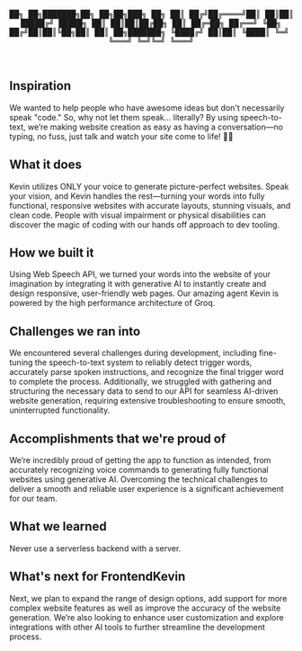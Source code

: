 <div align="center">
<pre>

██╗  ██╗███████╗██╗   ██╗██╗███╗   ██╗
██║ ██╔╝██╔════╝██║   ██║██║████╗  ██║
█████╔╝ █████╗  ██║   ██║██║██╔██╗ ██║
██╔═██╗ ██╔══╝  ╚██╗ ██╔╝██║██║╚██╗██║
██║  ██╗███████╗ ╚████╔╝ ██║██║ ╚████║
╚═╝  ╚═╝╚══════╝  ╚═══╝  ╚═╝╚═╝  ╚═══╝
                                      

</pre>
</div>

## Inspiration
We wanted to help people who have awesome ideas but don't necessarily speak "code." So, why not let them speak... literally? By using speech-to-text, we’re making website creation as easy as having a conversation—no typing, no fuss, just talk and watch your site come to life! 🎤✨
## What it does
Kevin utilizes ONLY your voice to generate picture-perfect websites. Speak your vision, and Kevin handles the rest—turning your words into fully functional, responsive websites with accurate layouts, stunning visuals, and clean code. People with visual impairment or physical disabilities can discover the magic of coding with our hands off approach to dev tooling.
## How we built it
Using Web Speech API, we turned your words into the website of your imagination by integrating it with generative AI to instantly create and design responsive, user-friendly web pages. Our amazing agent Kevin is powered by the high performance architecture of Groq. 
## Challenges we ran into
We encountered several challenges during development, including fine-tuning the speech-to-text system to reliably detect trigger words, accurately parse spoken instructions, and recognize the final trigger word to complete the process. Additionally, we struggled with gathering and structuring the necessary data to send to our API for seamless AI-driven website generation, requiring extensive troubleshooting to ensure smooth, uninterrupted functionality.
## Accomplishments that we're proud of
We’re incredibly proud of getting the app to function as intended, from accurately recognizing voice commands to generating fully functional websites using generative AI. Overcoming the technical challenges to deliver a smooth and reliable user experience is a significant achievement for our team.
## What we learned
Never use a serverless backend with a server.
## What's next for FrontendKevin
Next, we plan to expand the range of design options, add support for more complex website features as well as improve the accuracy of the website generation. We’re also looking to enhance user customization and explore integrations with other AI tools to further streamline the development process.